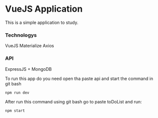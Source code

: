 # VueJS Application

This is a simple application to study.

<h3>Technologys</h3>

VueJS
Materialize
Axios

<h3>API</h3> 

ExpressJS + MongoDB

To run this app do you need open tha paste api and start the command in git bash

```
npm run dev
```

After run this command using git bash go to paste toDoList and run:

```
npm start
```

